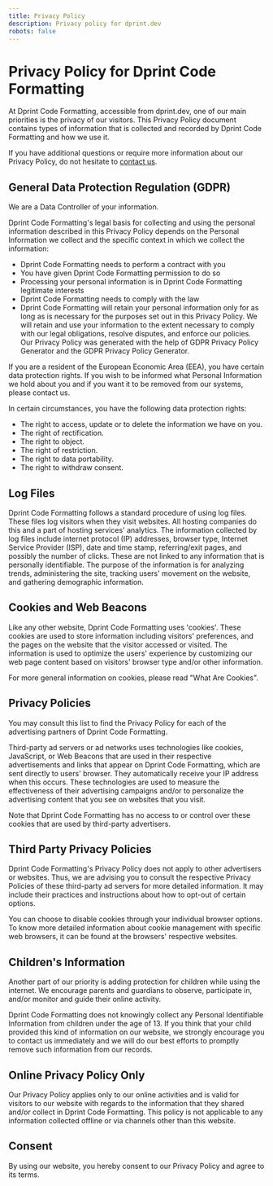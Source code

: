 ```yaml
---
title: Privacy Policy
description: Privacy policy for dprint.dev
robots: false
---
```


# Privacy Policy for Dprint Code Formatting

At Dprint Code Formatting, accessible from dprint.dev, one of our main priorities is the privacy of our visitors. This Privacy Policy document contains types of information that is collected and recorded by Dprint Code Formatting and how we use it.

If you have additional questions or require more information about our Privacy Policy, do not hesitate to [contact us](/contact).

## General Data Protection Regulation (GDPR)

We are a Data Controller of your information.

Dprint Code Formatting's legal basis for collecting and using the personal information described in this Privacy Policy depends on the Personal Information we collect and the specific context in which we collect the information:

* Dprint Code Formatting needs to perform a contract with you
* You have given Dprint Code Formatting permission to do so
* Processing your personal information is in Dprint Code Formatting legitimate interests
* Dprint Code Formatting needs to comply with the law
* Dprint Code Formatting will retain your personal information only for as long as is necessary for the purposes set out in this Privacy Policy. We will retain and use your information to the extent necessary to comply with our legal obligations, resolve disputes, and enforce our policies. Our Privacy Policy was generated with the help of GDPR Privacy Policy Generator and the GDPR Privacy Policy Generator.

If you are a resident of the European Economic Area (EEA), you have certain data protection rights. If you wish to be informed what Personal Information we hold about you and if you want it to be removed from our systems, please contact us.

In certain circumstances, you have the following data protection rights:

* The right to access, update or to delete the information we have on you.
* The right of rectification.
* The right to object.
* The right of restriction.
* The right to data portability.
* The right to withdraw consent.

## Log Files

Dprint Code Formatting follows a standard procedure of using log files. These files log visitors when they visit websites. All hosting companies do this and a part of hosting services' analytics. The information collected by log files include internet protocol (IP) addresses, browser type, Internet Service Provider (ISP), date and time stamp, referring/exit pages, and possibly the number of clicks. These are not linked to any information that is personally identifiable. The purpose of the information is for analyzing trends, administering the site, tracking users' movement on the website, and gathering demographic information.

## Cookies and Web Beacons

Like any other website, Dprint Code Formatting uses 'cookies'. These cookies are used to store information including visitors' preferences, and the pages on the website that the visitor accessed or visited. The information is used to optimize the users' experience by customizing our web page content based on visitors' browser type and/or other information.

For more general information on cookies, please read "What Are Cookies".

## Privacy Policies

You may consult this list to find the Privacy Policy for each of the advertising partners of Dprint Code Formatting.

Third-party ad servers or ad networks uses technologies like cookies, JavaScript, or Web Beacons that are used in their respective advertisements and links that appear on Dprint Code Formatting, which are sent directly to users' browser. They automatically receive your IP address when this occurs. These technologies are used to measure the effectiveness of their advertising campaigns and/or to personalize the advertising content that you see on websites that you visit.

Note that Dprint Code Formatting has no access to or control over these cookies that are used by third-party advertisers.

## Third Party Privacy Policies

Dprint Code Formatting's Privacy Policy does not apply to other advertisers or websites. Thus, we are advising you to consult the respective Privacy Policies of these third-party ad servers for more detailed information. It may include their practices and instructions about how to opt-out of certain options.

You can choose to disable cookies through your individual browser options. To know more detailed information about cookie management with specific web browsers, it can be found at the browsers' respective websites.

## Children's Information

Another part of our priority is adding protection for children while using the internet. We encourage parents and guardians to observe, participate in, and/or monitor and guide their online activity.

Dprint Code Formatting does not knowingly collect any Personal Identifiable Information from children under the age of 13. If you think that your child provided this kind of information on our website, we strongly encourage you to contact us immediately and we will do our best efforts to promptly remove such information from our records.

## Online Privacy Policy Only

Our Privacy Policy applies only to our online activities and is valid for visitors to our website with regards to the information that they shared and/or collect in Dprint Code Formatting. This policy is not applicable to any information collected offline or via channels other than this website.

## Consent

By using our website, you hereby consent to our Privacy Policy and agree to its terms.